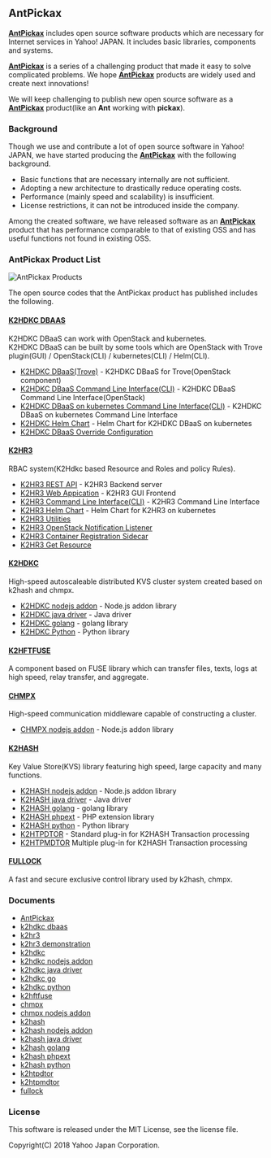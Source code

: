 AntPickax
---------
[**AntPickax**](https://antpick.ax/) includes open source software products which are necessary for Internet services in Yahoo! JAPAN. It includes basic libraries, components and systems.

[**AntPickax**](https://antpick.ax/) is a series of a challenging product that made it easy to solve complicated problems. We hope [**AntPickax**](https://antpick.ax/) products are widely used and create next innovations!

We will keep challenging to publish new open source software as a [**AntPickax**](https://antpick.ax/) product(like an **Ant** working with **pickax**).

### **Background**
Though we use and contribute a lot of open source software in Yahoo! JAPAN, we have started producing the [**AntPickax**](https://antpick.ax/) with the following background.
- Basic functions that are necessary internally are not sufficient.
- Adopting a new architecture to drastically reduce operating costs.
- Performance (mainly speed and scalability) is insufficient.
- License restrictions, it can not be introduced inside the company.

Among the created software, we have released software as an [**AntPickax**](https://antpick.ax/) product that has performance comparable to that of existing OSS and has useful functions not found in existing OSS.

### **AntPickax Product List**

![AntPickax Products](https://antpick.ax/images/top_antpickax.png)

The open source codes that the AntPickax product has published includes the following.

#### [K2HDKC DBAAS](https://github.com/yahoojapan/k2hdkc_dbaas)
K2HDKC DBaaS can work with OpenStack and kubernetes.  
K2HDKC DBaaS can be built by some tools which are OpenStack with Trove plugin(GUI) / OpenStack(CLI) / kubernetes(CLI) / Helm(CLI).  
- [K2HDKC DBaaS(Trove)](https://github.com/yahoojapan/k2hdkc_dbaas) - K2HDKC DBaaS for Trove(OpenStack component)
- [K2HDKC DBaaS Command Line Interface(CLI)](https://github.com/yahoojapan/k2hdkc_dbaas_cli) - K2HDKC DBaaS Command Line Interface(OpenStack)
- [K2HDKC DBaaS on kubernetes Command Line Interface(CLI)](https://github.com/yahoojapan/k2hdkc_dbaas_k8s_cli) - K2HDKC DBaaS on kubernetes Command Line Interface
- [K2HDKC Helm Chart](https://github.com/yahoojapan/k2hdkc_helm_chart) - Helm Chart for K2HDKC DBaaS on kubernetes
- [K2HDKC DBaaS Override Configuration](https://github.com/yahoojapan/k2hdkc_dbaas_override_conf)

#### [K2HR3](https://github.com/yahoojapan/k2hr3)
RBAC system(K2Hdkc based Resource and Roles and policy Rules).  
- [K2HR3 REST API](https://github.com/yahoojapan/k2hr3_api) - K2HR3 Backend server
- [K2HR3 Web Appication](https://github.com/yahoojapan/k2hr3_app) - K2HR3 GUI Frontend
- [K2HR3 Command Line Interface(CLI)](https://github.com/yahoojapan/k2hr3_cli) - K2HR3 Command Line Interface
- [K2HR3 Helm Chart](https://github.com/yahoojapan/k2hr3_helm_chart) - Helm Chart for K2HR3 on kubernetes
- [K2HR3 Utilities](https://github.com/yahoojapan/k2hr3_utils)
- [K2HR3 OpenStack Notification Listener](https://github.com/yahoojapan/k2hr3_osnl)
- [K2HR3 Container Registration Sidecar](https://github.com/yahoojapan/k2hr3_sidecar)
- [K2HR3 Get Resource](https://github.com/yahoojapan/k2hr3_get_resource)

#### [K2HDKC](https://github.com/yahoojapan/k2hdkc)
High-speed autoscaleable distributed KVS cluster system created based on k2hash and chmpx.
- [K2HDKC nodejs addon](https://github.com/yahoojapan/k2hdkc_nodejs) - Node.js addon library
- [K2HDKC java driver](https://github.com/yahoojapan/k2hdkc_java) - Java driver
- [K2HDKC golang](https://github.com/yahoojapan/k2hdkc_go) - golang library
- [K2HDKC Python](https://github.com/yahoojapan/k2hdkc_python) - Python library

#### [K2HFTFUSE](https://github.com/yahoojapan/k2hftfuse)
A component based on FUSE library which can transfer files, texts, logs at high speed, relay transfer, and aggregate.

#### [CHMPX](https://github.com/yahoojapan/chmpx)
High-speed communication middleware capable of constructing a cluster.
- [CHMPX nodejs addon](https://github.com/yahoojapan/chmpx_nodejs) - Node.js addon library

#### [K2HASH](https://github.com/yahoojapan/k2hash)
Key Value Store(KVS) library featuring high speed, large capacity and many functions.
- [K2HASH nodejs addon](https://github.com/yahoojapan/k2hash_nodejs) - Node.js addon library
- [K2HASH java driver](https://github.com/yahoojapan/k2hash_java) - Java driver
- [K2HASH golang](https://github.com/yahoojapan/k2hash_go) - golang library
- [K2HASH phpext](https://github.com/yahoojapan/k2hash_phpext) - PHP extension library
- [K2HASH python](https://github.com/yahoojapan/k2hash_python) - Python library
- [K2HTPDTOR](https://github.com/yahoojapan/k2htp_dtor) - Standard plug-in for K2HASH Transaction processing
- [K2HTPMDTOR](https://github.com/yahoojapan/k2htp_mdtor) Multiple plug-in for K2HASH Transaction processing

#### [FULLOCK](https://github.com/yahoojapan/fullock)
A fast and secure exclusive control library used by k2hash, chmpx.

### Documents
- [AntPickax](https://antpick.ax/)
- [k2hdkc dbaas](https://dbaas.k2hdkc.antpick.ax/)
- [k2hr3](https://k2hr3.antpick.ax/)
- [k2hr3 demonstration](https://demo.k2hr3.antpick.ax/)
- [k2hdkc](https://k2hdkc.antpick.ax/)
- [k2hdkc nodejs addon](https://nodejs.k2hdkc.antpick.ax/)
- [k2hdkc java driver](https://java.k2hdkc.antpick.ax/)
- [k2hdkc go](https://pkg.go.dev/github.com/yahoojapan/k2hdkc_go/k2hdkc)
- [k2hdkc python](https://k2hdkc-python.readthedocs.io/)
- [k2hftfuse](https://k2hftfuse.antpick.ax/)
- [chmpx](https://chmpx.antpick.ax/)
- [chmpx nodejs addon](https://nodejs.chmpx.antpick.ax/)
- [k2hash](https://k2hash.antpick.ax/)
- [k2hash nodejs addon](https://nodejs.k2hash.antpick.ax/)
- [k2hash java driver](https://java.k2hash.antpick.ax/)
- [k2hash golang](https://pkg.go.dev/github.com/yahoojapan/k2hash_go/k2hash)
- [k2hash phpext](https://php.k2hash.antpick.ax/)
- [k2hash python](https://k2hash-python.readthedocs.io/)
- [k2htpdtor](https://k2htpdtor.antpick.ax/)
- [k2htpmdtor](https://k2htpmdtor.antpick.ax/)
- [fullock](https://fullock.antpick.ax/)

### License
This software is released under the MIT License, see the license file.

Copyright(C) 2018 Yahoo Japan Corporation.
